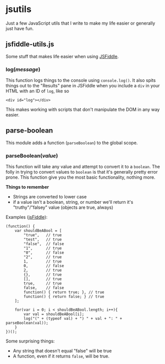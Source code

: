 # jsutils
Just a few JavaScript utils that I write to make my life easier or generally
just have fun.

## jsfiddle-utils.js
Some stuff that makes life easier when using [JSFiddle](https://jsfiddle.net).

### log(_message_)
This function logs things to the console using `console.log()`. It also spits 
things out to the "Results" pane in JSFiddle when you include a `div` in your
HTML with an ID of `log`, like so

```
<div id="log"></div>
```

This makes working with scripts that don't manipulate the DOM in any way easier.

## parse-boolean
This module adds a function (`parseBoolean`) to the global scope.

### parseBoolean(_value_)
This function will take any value and attempt to convert it to a `boolean`.
The folly in trying to convert values to `boolean` is that it's generally 
pretty error prone. This function give you the most basic functionality,
nothing more.

**Things to remember**
- Strings are converted to lower case
- if a value isn't a boolean, string, or number we'll return it's 
"truthy"/"falsey" value (objects are true, always)

Examples ([jsFiddle](http://jsfiddle.net/CrowderSoup/5fywj34f/2/)):
```
(function() {
    var shouldBeABool = [
        "true",   // true
        "test",   // true
        "false",  // false
        "1",      // true
        "0",      // false
        "2",      // true
        1,        // true
        0,        // false
        2,        // true
        {},       // true
        [],       // true
        true,     // true
        false,    // false
        function() { return true; }, // true
        function() { return false; } // true
    ];
        
    for(var i = 0; i < shouldBeABool.length; i++){
        var val = shouldBeABool[i];
        log("(" + (typeof val) + ") " + val + ": " + parseBoolean(val));
    }
})();
```

Some surprising things:
- Any string that doesn't equal "false" will be true
- A function, even if it returns `false`, will be true.